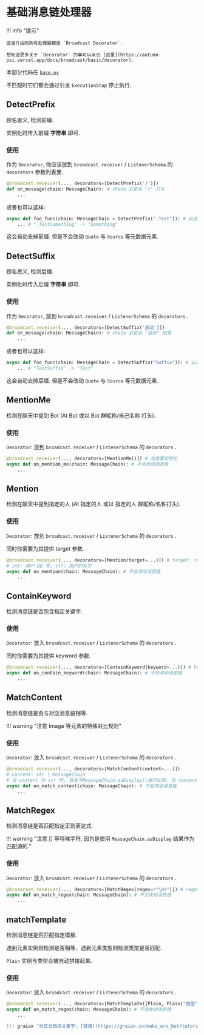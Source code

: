# 基础消息链处理器

!!! info "提示"

    这里介绍的所有处理器都是 `Broadcast Decorator`.

    想知道更多关于 `Decorator` 的事可以点击 [这里](https://autumn-psi.vercel.app/docs/broadcast/basic/decorator).

本部分代码在 [`base.py`](https://github.com/GraiaProject/Ariadne/blob/master/src/graia/ariadne/message/parser/base.py)

不匹配时它们都会通过引发 `ExecutionStop` 停止执行.

## DetectPrefix

顾名思义, 检测前缀.

实例化时传入前缀 **字符串** 即可.

### 使用

作为 `Decorator`, 你应该放到 `broadcast.receiver` / `ListenerSchema` 的 `decorators` 参数列表里.

```py
@broadcast.receiver(..., decorators=[DetectPrefix('/')])
def on_message(chain: MessageChain): # chain 必定以 "/" 打头
    ...
```

或者也可以这样:

```py
async def foo_func(chain: MessageChain = DetectPrefix(".Test")): # 以这种形式使用, 发送的消息以 ".Test" 打头, 但收到时会被去除
    ... # ".TestSomething" -> "Something"
```

这会自动去掉前缀. 但是不会改动 `Quote` 与 `Source` 等元数据元素.


## DetectSuffix

顾名思义, 检测后缀.

实例化时传入后缀 **字符串** 即可.

### 使用

作为 `Decorator`, 放到 `broadcast.receiver` / `ListenerSchema` 的 `decorators` .

```py
@broadcast.receiver(..., decorators=[DetectSuffix('启动')])
def on_message(chain: MessageChain): # chain 必定以 "启动" 结尾
    ...
```

或者也可以这样:

```py
async def foo_func(chain: MessageChain = DetectSuffix("Suffix")): # 以这种形式使用, 发送的消息以 "suffix" 结尾, 但收到时会被去除
    ... # "TestSuffix" -> "Test"
```

这会自动去掉后缀. 但是不会改动 `Quote` 与 `Source` 等元数据元素.

## MentionMe

检测在聊天中提到 Bot (At Bot 或以 Bot 群昵称/自己名称 打头).

### 使用

`Decorator`: 放到 `broadcast.receiver` / `ListenerSchema` 的 `decorators` .

```py
@broadcast.receiver(..., decorators=[MentionMe()]) # 注意要实例化
async def on_mention_me(chain: MessageChain): # 不会改动消息链
    ...
```

## Mention

检测在聊天中提到指定的人 (At 指定的人 或以 指定的人 群昵称/名称打头).

### 使用

`Decorator`: 放到 `broadcast.receiver` / `ListenerSchema` 的 `decorators` .

同时你需要为其提供 target 参数.

```py
@broadcast.receiver(..., decorators=[Mention(target=...)]) # target: int | str  
# int: 用户 QQ 号, str: 用户的名字
async def on_mention(chain: MessageChain): # 不会改动消息链
    ...
```

## ContainKeyword

检测消息链是否包含指定关键字.

### 使用

`Decorator`: 放入 `broadcast.receiver` / `ListenerSchema` 的 `decorators` .

同时你需要为其提供 keyword 参数.

```py
@broadcast.receiver(..., decorators=[ContainKeyword(keyword=...)]) # keyword: str
async def on_contain_keyword(chain: MessageChain): # 不会改动消息链
    ...
```

## MatchContent

检测消息链是否与对应消息链相等.

!!! warning "注意 Image 等元素的特殊对比规则"

### 使用

`Decorator`: 放入 `broadcast.receiver` / `ListenerSchema` 的 `decorators` .

```py
@broadcast.receiver(..., decorators=[MatchContent(content=...)]) 
# content: str | MessageChain 
# 当 content 为 str 时, 将会与MessageChain.asDisplay()进行比较, 当 content 为 MessageChain 时, 将会与 MessageChain 进行比较
async def on_match_content(chain: MessageChain): # 不会改动消息链
    ...
```

## MatchRegex

检测消息链是否匹配指定正则表达式.

!!! warning "注意 [] 等特殊字符, 因为是使用 `MessageChain.asDisplay` 结果作为匹配源的."

### 使用

`Decorator`: 放入 `broadcast.receiver` / `ListenerSchema` 的 `decorators` .

```py
@broadcast.receiver(..., decorators=[MatchRegex(regex=r"\d+")]) # regex 参数为 regex 表达式
async def on_match_regex(chain: MessageChain): # 不会改动消息链
    ...
```

## matchTemplate

检测消息链是否匹配指定模板.

遇到元素实例则检测是否相等，遇到元素类型则检测类型是否匹配.

`Plain` 实例与类型会被自动拼接起来.

### 使用

`Decorator`: 放入 `broadcast.receiver` / `ListenerSchema` 的 `decorators` .

```py
@broadcast.receiver(..., decorators=[MatchTemplate([Plain, Plain("搜图"), Image])]) # 需要 "*搜图 [图片]" 才能匹配 (*为任意多字符)
async def on_match_regex(chain: MessageChain): # 不会改动消息链
    ...

!!! graiax "社区文档相关章节: [链接](https://graiax.cn/make_ero_bot/tutorials/6_1_base_parser.html)"

